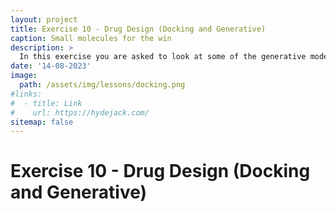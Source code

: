 ```yaml
---
layout: project
title: Exercise 10 - Drug Design (Docking and Generative)
caption: Small molecules for the win
description: >
  In this exercise you are asked to look at some of the generative models for small molecules we talked about in the lecture and see how well they work via docking.
date: '14-08-2023'
image: 
  path: /assets/img/lessons/docking.png
#links:
#  - title: Link
#    url: https://hydejack.com/
sitemap: false
---
```


# Exercise 10 - Drug Design (Docking and Generative)




